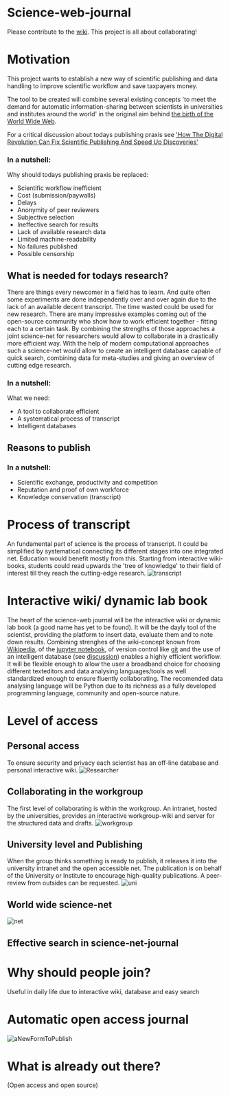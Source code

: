 ﻿# Science-web-journal
Please contribute to the [wiki](https://github.com/LibrEars/Science-web-journal/wiki). This project is all about collaborating! 

# Motivation
This project wants to establish a new way of scientific publishing and data handling to improve scientific workflow and save taxpayers money.

The tool to be created will combine several existing concepts 'to meet the demand for automatic information-sharing between scientists in universities and institutes around the world' in the original aim behind [the birth of the World Wide Web](http://home.cern/topics/birth-web).

For a critical discussion about todays publishing praxis see ['How The Digital Revolution Can Fix Scientific Publishing And Speed Up Discoveries'](https://techcrunch.com/2014/08/30/can-the-digital-revolution-fix-scientific-publishing-and-speed-up-discoveries/?ncid=rss)

### In a nutshell:
Why should todays publishing praxis be replaced:
 * Scientific workflow inefficient
 * Cost (submission/paywalls)
 * Delays
 * Anonymity of peer reviewers
 * Subjective selection
 * Ineffective search for results
 * Lack of available research data
 * Limited machine-readability
 * No failures published
 * Possible censorship

## What is needed for todays research?
There are things every newcomer in a field has to learn. And quite often some experiments are done independently over and over again due to the lack of an available decent transcript. The time wasted could be used for new research.
There are many impressive examples coming out of the open-source community who show how to work efficient together - fitting each to a certain task. By combining the strengths of those approaches a joint science-net for researchers would allow to collaborate in a drastically more efficient way. With the help of modern computational approaches such a science-net would allow to create an intelligent database capable of quick search, combining data for meta-studies and giving an overview of cutting edge research.

### In a nutshell:
What we need:
 * A tool to collaborate efficient
 * A systematical process of transcript
 * Intelligent databases

## Reasons to publish
### In a nutshell:
 * Scientific exchange, productivity and competition
 * Reputation and proof of own workforce
 * Knowledge conservation (transcript)

# Process of transcript
An fundamental part of science is the process of transcript. It could be simplified by systematical connecting its different stages into one integrated net. Education would benefit mostly from this. Starting from interactive wiki-books, students could read upwards the 'tree of knowledge' to their field of interest till they reach the cutting-edge research.
![transcript](/Artwork/transcript.png)

# Interactive wiki/ dynamic lab book
The heart of the science-web journal will be the interactive wiki or dynamic lab book (a good name has yet to be found). It will be the dayly tool of the scientist, providing the platform to insert data, evaluate them and to note down results. Combining strenghes of the wiki-concept known from [Wikipedia](https://www.wikipedia.org/), of the [jupyter notebook](https://jupyter.org/), of version control like [git](https://git-scm.com/) and the use of an intelligent database (see [discussion](https://github.com/LibrEars/Science-web-journal/wiki#automatic-information-sharing-dataset-and-machine-readability)) enables a highly efficient workflow. It will be flexible enough to allow the user a broadband choice for choosing different texteditors and data analysing languages/tools as well standardized enough to ensure fluently collaborating. The recomended data analysing language will be Python due to its richness as a fully developed programming language, community and open-source nature.

# Level of access
## Personal access
To ensure security and privacy each scientist has an off-line database and personal interactive wiki.
![Researcher](/Artwork/researcher.png)

## Collaborating in the workgroup
The first level of collaborating is within the workgroup. An intranet, hosted by the universities, provides an interactive workgroup-wiki and server for the structured data and drafts.
![workgroup](/Artwork/workgroup.png)

## University level and Publishing
When the group thinks something is ready to publish, it releases it into the university intranet and the open accessible net. The publication is on behalf of the University or Institute to encourage high-quality publications. A peer-review from outsides can be requested.
![uni](/Artwork/uni.png)

## World wide science-net
![net](/Artwork/net.png)

## Effective search in science-net-journal

# Why should people join?
Useful in daily life due to interactive wiki, database and easy search

# Automatic open access journal
![aNewFormToPublish](/Artwork/aNewFormToPublish.png)

# What is already out there?
(Open access and open source)

